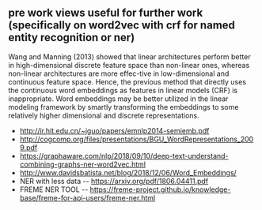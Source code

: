 ## pre work views useful for further work (specifically on word2vec with crf for named entity recognition or ner)

Wang and Manning (2013) showed that linear architectures perform better in high-dimensional discrete feature space than non-linear ones,
whereas non-linear architectures are more effec-tive in low-dimensional and continuous feature space. Hence, the previous method that directly
uses the continuous word embeddings as features in linear models (CRF) is inappropriate. Word embeddings may be better utilized in the linear modeling framework by smartly transforming the
embeddings to some relatively higher dimensional and discrete representations.

* http://ir.hit.edu.cn/~jguo/papers/emnlp2014-semiemb.pdf
* http://cogcomp.org/files/presentations/BGU_WordRepresentations_2009.pdf
* https://graphaware.com/nlp/2018/09/10/deep-text-understand-combining-graphs-ner-word2vec.html
* http://www.davidsbatista.net/blog/2018/12/06/Word_Embeddings/
* NER with less data -- https://arxiv.org/pdf/1806.04411.pdf
* FREME NER TOOL -- https://freme-project.github.io/knowledge-base/freme-for-api-users/freme-ner.html
